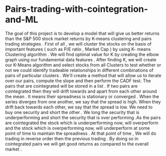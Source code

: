 # Pairs-trading-with-cointegration-and-ML

The goal of this project is to develop a model that will give us better returns than the S&P
500 stock market returns by K-means clustering and pairs trading strategies . First of all ,
we will cluster the stocks on the basis of important features ( such as P/E ratio , Market Cap
) by using K- means Clustering algorithm . We will find optimal value for K by creating the
elbow graph using our fundamental data features . After finding K, we will create our
K-Means algorithm and select stocks from all Clusters to test whether or not we could
identify tradeable relationships in different combinations of pairs of particular clusters .
We'll create a method that will allow us to iterate over our pairs, compute the slope and
then perform the CADF test. The pairs that are cointegrated will be stored in a list . If two
pairs are cointegrated then they will drift towards and apart from each other around the
mean . It means their spreadness is stationary or converged . When the series diverges
from one another, we say that the spread is high. When they drift back towards each
other, we say that the spread is low. We need to buy one security and short the other .
We long the security that is underperforming and short the security that is over
performing .As the pairs are cointegrated the stock which is underperforming now, will
overperform and the stock which is overperforming now, will underperform at some
point of time to maintain the spreadness . At that point of time , We will do trading in
reverse order then the previous trading . By doing so in cointegrated pairs we will get
good returns as compared to the overall market .
